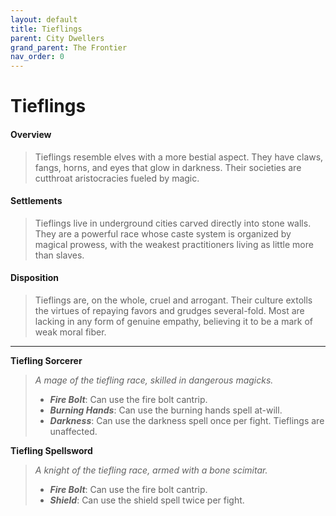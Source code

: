 ```yaml
---
layout: default
title: Tieflings
parent: City Dwellers
grand_parent: The Frontier
nav_order: 0
---
```


# Tieflings

#### Overview

> Tieflings resemble elves with a more bestial aspect. They have claws, fangs, horns, and eyes that glow in darkness. Their societies are cutthroat aristocracies fueled by magic.

#### Settlements

> Tieflings live in underground cities carved directly into stone walls. They are a powerful race whose caste system is organized by magical prowess, with the weakest practitioners living as little more than slaves. 

#### Disposition

> Tieflings are, on the whole, cruel and arrogant. Their culture extolls the virtues of repaying favors and grudges several-fold. Most are lacking in any form of genuine empathy, believing it to be a mark of weak moral fiber.

---

**Tiefling Sorcerer**

> _A mage of the tiefling race, skilled in dangerous magicks._
>
> * ***Fire Bolt***: Can use the fire bolt cantrip.
> * ***Burning Hands***: Can use the burning hands spell at-will.
> * ***Darkness***: Can use the darkness spell once per fight. Tieflings are unaffected.

**Tiefling Spellsword**

> _A knight of the tiefling race, armed with a bone scimitar._
>
> * ***Fire Bolt***: Can use the fire bolt cantrip.
> * ***Shield***: Can use the shield spell twice per fight.